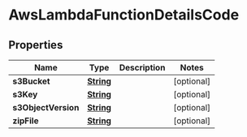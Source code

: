 

# AwsLambdaFunctionDetailsCode


## Properties

| Name | Type | Description | Notes |
|------------ | ------------- | ------------- | -------------|
|**s3Bucket** | [**String**](String.md) |  |  [optional] |
|**s3Key** | [**String**](String.md) |  |  [optional] |
|**s3ObjectVersion** | [**String**](String.md) |  |  [optional] |
|**zipFile** | [**String**](String.md) |  |  [optional] |



